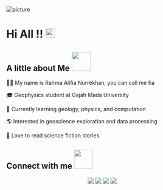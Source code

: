 ![picture](https://raw.githubusercontent.com/saadeghi/saadeghi/master/dino.gif)
</details> 

# Hi All !! <img src="https://raw.githubusercontent.com/Tarikul-Islam-Anik/Animated-Fluent-Emojis/master/Emojis/Hand%20gestures/Waving%20Hand%20Light%20Skin%20Tone.png" alt="Waving Hand Light Skin Tone" width="25" height="25" />

## A little about Me <img src="https://media.giphy.com/media/VgCDAzcKvsR6OM0uWg/giphy.gif" width="50">
👩‍💼 My name is Rahma Alifia Nurrekhan, you can call me fia

🎓 Geophysics student at Gajah Mada University 

📘 Currently learning geology, physics, and computation

🌎 Interested in geoscience exploration and data processing

📄 Love to read science fiction stories

## Connect with me <img src="https://media.giphy.com/media/mGcNjsfWAjY5AEZNw6/giphy.gif" width="50"></h2>
<p align="center">
<a href="https://instagram.com/fianurrekhannn_"><img src="https://img.shields.io/badge/-@fianurrekhannn__-E4405F?style=flat&logo=Instagram&logoColor=white"/></a> 
<a href="https://www.linkedin.com/in/rahma-alifia-nurrekhan-a82415278/"><img src="https://img.shields.io/badge/-Rahma%20Alifia%20Nurrekhan-0077B5?style=flat&logo=Linkedin&logoColor=white"/></a>
<a href="mailto:alifianurrekhan@gmail.com"><img src="https://img.shields.io/badge/-alifianurrekhan@gmail.com-D14836?style=flat&logo=Gmail&logoColor=white"/></a>
<a href="https://github.com/rahmaalifia"><img src="https://img.shields.io/github/followers/rahmaalifia?label=rahmaalifia&style=social"/></a>

